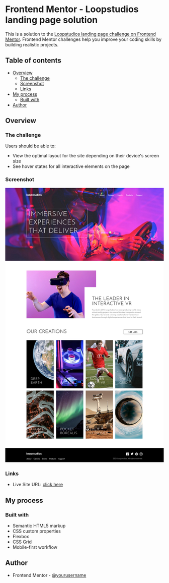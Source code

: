 # Frontend Mentor - Loopstudios landing page solution

This is a solution to the [Loopstudios landing page challenge on Frontend Mentor](https://www.frontendmentor.io/challenges/loopstudios-landing-page-N88J5Onjw). Frontend Mentor challenges help you improve your coding skills by building realistic projects.

## Table of contents

- [Overview](#overview)
  - [The challenge](#the-challenge)
  - [Screenshot](#screenshot)
  - [Links](#links)
- [My process](#my-process)
  - [Built with](#built-with)
- [Author](#author)


## Overview

### The challenge

Users should be able to:

- View the optimal layout for the site depending on their device's screen size
- See hover states for all interactive elements on the page

### Screenshot

![](./assets/images/loopstudios.png)

### Links

- Live Site URL: [click here](https://divine-hash.github.io/loopstudios)

## My process

### Built with

- Semantic HTML5 markup
- CSS custom properties
- Flexbox
- CSS Grid
- Mobile-first workflow

## Author
- Frontend Mentor - [@yourusername](https://www.frontendmentor.io/profile/@Divine-hash)
